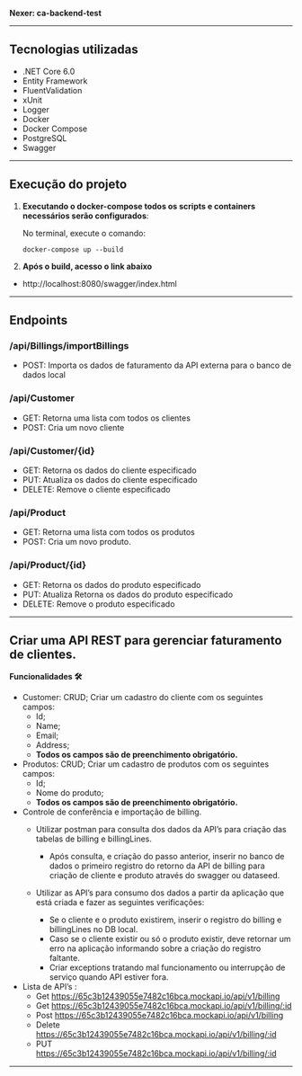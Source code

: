 **Nexer: ca-backend-test**

---------------------
Tecnologias utilizadas
---------------------
* .NET Core 6.0
* Entity Framework
* FluentValidation
* xUnit
* Logger
* Docker
* Docker Compose
* PostgreSQL
* Swagger

---------------------
Execução do projeto
---------------------
1. **Executando o docker-compose todos os scripts e containers necessários serão configurados**:

    No terminal, execute o comando:
    ```shell
    docker-compose up --build
    ```
    
2. **Após o build, acesso o link abaixo**
- http://localhost:8080/swagger/index.html

---------------------
Endpoints
---------------------

### /api/Billings/importBillings
- POST: Importa os dados de faturamento da API externa para o banco de dados local

### /api/Customer
- GET: Retorna uma lista com todos os clientes
- POST: Cria um novo cliente

### /api/Customer/{id}
- GET: Retorna os dados do cliente especificado
- PUT: Atualiza os dados do cliente especificado
- DELETE: Remove o cliente especificado

### /api/Product
- GET: Retorna uma lista com todos os produtos
- POST: Cria um novo produto.

### /api/Product/{id}
- GET: Retorna os dados do produto especificado
- PUT: Atualiza Retorna os dados do produto especificado
- DELETE: Remove o produto especificado

---------------------
Criar uma API REST para gerenciar faturamento de clientes.
---------------------
**Funcionalidades 🛠️**

* Customer: CRUD; Criar um cadastro do cliente com os seguintes campos:
    * Id;
    * Name;
    * Email;
    * Address;
    * **Todos os campos são de preenchimento obrigatório.**
* Produtos: CRUD; Criar um cadastro de produtos com os seguintes campos:
    * Id;
    * Nome do produto;
    * **Todos os campos são de preenchimento obrigatório.**
* Controle de conferência e importação de billing.
    * Utilizar postman para consulta dos dados da API’s para criação das tabelas de billing e billingLines.
	  * Após consulta, e criação do passo anterior, inserir no banco de dados o primeiro registro do retorno da API de billing para criação de cliente e produto através do swagger ou dataseed.

    * Utilizar as API’s para consumo dos dados a partir da aplicação que está criada e fazer as seguintes verificações:
      * Se o cliente e o produto existirem, inserir o registro do billing e billingLines no DB local.
      * Caso se o cliente existir ou só o produto existir, deve retornar um erro na aplicação informando sobre a criação do registro faltante.
      * Criar exceptions tratando mal funcionamento ou interrupção de serviço quando API estiver fora.
* Lista de API’s :
	* Get https://65c3b12439055e7482c16bca.mockapi.io/api/v1/billing
	* Get https://65c3b12439055e7482c16bca.mockapi.io/api/v1/billing/:id
	* Post https://65c3b12439055e7482c16bca.mockapi.io/api/v1/billing
	* Delete https://65c3b12439055e7482c16bca.mockapi.io/api/v1/billing/:id
	* PUT https://65c3b12439055e7482c16bca.mockapi.io/api/v1/billing/:id
---------------------
